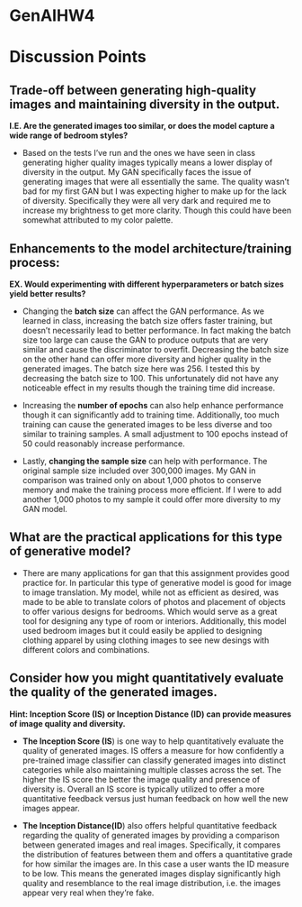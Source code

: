 # GenAIHW4

# Discussion Points

## Trade-off between generating high-quality images and maintaining diversity in the output. 
**I.E. Are the generated images too similar, or does the model capture a wide range of bedroom styles?**

* Based on the tests I’ve run and the ones we have seen in class generating higher quality images typically means a lower display of diversity in the output. My GAN specifically faces the issue of generating images that were all essentially the same. The quality wasn’t bad for my first GAN but I was expecting higher to make up for the lack of diversity. Specifically they were all very dark and required me to increase my brightness to get more clarity. Though this could have been somewhat attributed to my color palette.

## Enhancements to the model architecture/training process: 
**EX. Would experimenting with different hyperparameters or batch sizes yield better results?**
* Changing the **batch size** can affect the GAN performance. As we learned in class, increasing the batch size offers faster training, but doesn’t necessarily lead to better performance. In fact making the batch size too large can cause the GAN to produce outputs that are very similar and cause the discriminator to overfit. Decreasing the batch size on the other hand can offer more diversity and higher quality in the generated images. The batch size here was 256. I tested this by decreasing the batch size to 100. This unfortunately did not have any noticeable effect in my results though the training time did increase.
  
* Increasing the **number of epochs** can also help enhance performance though it can significantly add to training time. Additionally, too much training can cause the generated images to be less diverse and too similar to training samples. A small adjustment to 100 epochs instead of 50 could reasonably increase performance.
  
* Lastly, **changing the sample size** can help with performance. The original sample size included over 300,000 images. My GAN in comparison was trained only on about 1,000 photos to conserve memory and make the training process more efficient. If I were to add another 1,000 photos to my sample it could offer more diversity to my GAN model.

## What are the practical applications for this type of generative model?
* There are many applications for gan that this assignment provides good practice for. In particular this type of generative model is good for image to image translation. My model, while not as efficient as desired, was made to be able to translate colors of photos and placement of objects to offer various designs for bedrooms. Which would serve as a great tool for designing any type of room or interiors. Additionally, this model used bedroom images but it could easily be applied to designing clothing apparel by using clothing images to see new desings with different colors and combinations. 

## Consider how you might quantitatively evaluate the quality of the generated images.
**Hint: Inception Score (IS) or Inception Distance (ID) can provide measures of image quality and diversity.**
* **The Inception Score (IS**) is one way to help quantitatively evaluate the quality of generated images. IS offers a measure for how confidently a pre-trained image classifier can classify generated images into distinct categories while also maintaining multiple classes across the set. The higher the IS score the better the image quality and presence of diversity is. Overall an IS score is typically utilized to offer a more quantitative feedback versus just human feedback on how well the new images appear.
  
* **The Inception Distance(ID**) also offers helpful quantitative feedback regarding the quality of generated images by providing a comparison between generated images and real images. Specifically, it compares the distribution of features between them and offers a quantitative grade for how similar the images are. In this case a user wants the ID measure to be low. This means the generated images display significantly high quality and resemblance to the real image distribution, i.e. the images appear very real when they’re fake.  
